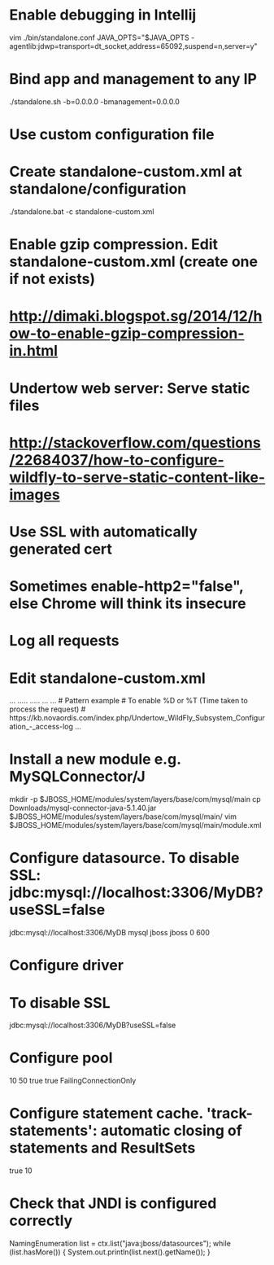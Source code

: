 # Enable debugging in Intellij
vim ./bin/standalone.conf
JAVA_OPTS="$JAVA_OPTS -agentlib:jdwp=transport=dt_socket,address=65092,suspend=n,server=y"

# Bind app and management to any IP
./standalone.sh -b=0.0.0.0 -bmanagement=0.0.0.0

# Use custom configuration file
# Create standalone-custom.xml at standalone/configuration
./standalone.bat -c standalone-custom.xml

# Enable gzip compression. Edit standalone-custom.xml (create one if not exists)
# http://dimaki.blogspot.sg/2014/12/how-to-enable-gzip-compression-in.html
<server name="default-server">
<host name="default-host" alias="localhost">
    <filter-ref name="gzipFilter" predicate="exists['%{o,Content-Type}'] and regex[pattern='(?:application/javascript|text/css|text/html|text/xml|application/json)(;.*)?', value=%{o,Content-Type}, full-match=true]"/>
    <filter-ref name="Vary-header"/>
</host>
</server>
<filters>
    <gzip name="gzipFilter"/>
    <response-header name="Vary-header" header-name="Vary" header-value="Accept-Encoding"/>
</filters>

# Undertow web server: Serve static files
# http://stackoverflow.com/questions/22684037/how-to-configure-wildfly-to-serve-static-content-like-images 
<server name="default-server">
    <http-listener name="default" socket-binding="http"/>
    <host name="default-host" alias="localhost">
        <location name="/" handler="welcome-content"/>
        <location name="/img" handler="images"/>
    </host>
</server>
<handlers>
    <file name="welcome-content" path="${jboss.home.dir}/welcome-content" directory-listing="true"/>
    <file name="images" path="/var/images" directory-listing="true"/>
</handlers>

# Use SSL with automatically generated cert 
# Sometimes enable-http2="false", else Chrome will think its insecure
<security-realm name="ApplicationRealm">
    <server-identities>
        <ssl>
            <keystore path="application.keystore" relative-to="jboss.server.config.dir" keystore-password="password" alias="server" key-password="password" generate-self-signed-certificate-host="localhost"/>
        </ssl>
    </server-identities>
</security-realm>

<server name="default-server">
<https-listener name="https" socket-binding="https" security-realm="ApplicationRealm" enable-http2="false"/>
<server>

# Log all requests
# Edit standalone-custom.xml
<server name="default-server">
       ...
      <host name="default-host" alias="localhost">
          .....
          <filter-ref name="request-dumper"/>
      </host>
 </server>

 <filters>
    .....
    <filter name="request-dumper" class-name="io.undertow.server.handlers.RequestDumpingHandler" module="io.undertow.core" />
</filters
# More concise log: https://mirocupak.com/logging-requests-with-undertow/
# Pattern list: https://github.com/undertow-io/undertow/blob/master/core/src/main/java/io/undertow/server/handlers/accesslog/AccessLogHandler.java
<host name="default-host" alias="localhost">
    ...
    <access-log use-server-log="true" 
        pattern="%h %t &quot;%r&quot; %s &quot;%{i,User-Agent}&quot;"/>
    ...
</host>
# Pattern example 
<access-log use-server-log="true" pattern="%n%h: %U %q %T sec [%B bytes]"/>
# To enable %D or %T (Time taken to process the request) 
# https://kb.novaordis.com/index.php/Undertow_WildFly_Subsystem_Configuration_-_access-log
<server name="default-server" >
    <http-listener name="http" ... record-request-start-time="true"/>
    <ajp-listener name="ajp" ... record-request-start-time="true"/>
    ...
</server>

# Install a new module e.g. MySQLConnector/J 
mkdir -p $JBOSS_HOME/modules/system/layers/base/com/mysql/main
cp Downloads/mysql-connector-java-5.1.40.jar $JBOSS_HOME/modules/system/layers/base/com/mysql/main/
vim $JBOSS_HOME/modules/system/layers/base/com/mysql/main/module.xml
<module xmlns="urn:jboss:module:1.3" name="com.mysql">
  <resources>
    <resource-root path="mysql-connector-java-5.1.40.jar"/>
  </resources>
  <dependencies>
    <module name="javax.api"/>
    <module name="javax.transaction.api"/>
  </dependencies>
</module>

# Configure datasource. To disable SSL: jdbc:mysql://localhost:3306/MyDB?useSSL=false
<datasource jndi-name="java:jboss/datasources/MySqlDS" pool-name="MySqlDS_Pool" enabled="true" jta="true" use-java-context="true" use-ccm="true">
  <connection-url>jdbc:mysql://localhost:3306/MyDB</connection-url>
  <driver>mysql</driver>
  <pool />
  <security>
    <user-name>jboss</user-name>
    <password>jboss</password>
  </security>
  <statement/>
  <timeout>
    <idle-timeout-minutes>0</idle-timeout-minutes>
    <query-timeout>600</query-timeout>
  </timeout>
</datasource>

# Configure driver 
<drivers>
  <driver name="mysql" module="com.mysql"/>
</drivers>

# To disable SSL 
<connection-url>jdbc:mysql://localhost:3306/MyDB?useSSL=false</connection-url>

# Configure pool 
<pool>
  <min-pool-size>10</min-pool-size>
  <max-pool-size>50</max-pool-size>
  <prefill>true</prefill>
  <use-strict-min>true</use-strict-min>
  <flush-strategy>FailingConnectionOnly</flush-strategy>
</pool>

# Configure statement cache. 'track-statements': automatic closing of statements and ResultSets
<statement>
  <track-statements>true</track-statements>
  <prepared-statement-cache-size>10</prepared-statement-cache-size>
  <share-prepared-statements/>
</statement>

# Check that JNDI is configured correctly 
NamingEnumeration<NameClassPair> list = ctx.list("java:jboss/datasources");
while (list.hasMore()) {
    System.out.println(list.next().getName());
}